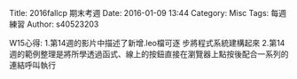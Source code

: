 Title: 2016fallcp 期末考週
Date: 2016-01-09 13:44
Category: Misc
Tags: 每週練習
Author: s40523203

W15心得:
  1.第14週的影片中描述了新增.leo檔可逐  步將程式系統建構起來
  2.第14週的範例整理是將所學透過函式、線上的按鈕直接在瀏覽器上點按後配合一系列的連結呼叫執行